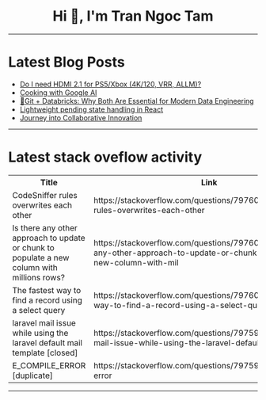 <h1 align="center">Hi 👋, I'm Tran Ngoc Tam</h1>

---

# Latest Blog Posts 
<!-- BLOG-POST-LIST:START -->
- [Do I need HDMI 2.1 for PS5/Xbox &lpar;4K/120, VRR, ALLM&rpar;?](https://dev.to/tiberius1023/do-i-need-hdmi-21-for-ps5xbox-4k120-vrr-allm-1c71)
- [Cooking with Google AI](https://dev.to/ulrikedetective/cooking-with-google-ai-3fmn)
- [🚀Git + Databricks: Why Both Are Essential for Modern Data Engineering](https://dev.to/shagun_khandelwal/git-databricks-why-both-are-essential-for-modern-data-engineering-46ph)
- [Lightweight pending state handling in React](https://dev.to/axtk/lightweight-pending-state-handling-in-react-42e4)
- [Journey into Collaborative Innovation](https://dev.to/tajudeen_abdulgafar_e0363/journey-into-collaborative-innovation-33g5)
<!-- BLOG-POST-LIST:END -->

---

# Latest stack oveflow activity
<table>
  <tr><th>Title</th><th>Link</th></tr>
  <!-- STACKOVERFLOW:START --><tr><td>CodeSniffer rules overwrites each other</td><td>https://stackoverflow.com/questions/79760184/codesniffer-rules-overwrites-each-other</td></tr><tr><td>Is there any other approach to update or chunk to populate a new column with millions rows?</td><td>https://stackoverflow.com/questions/79760094/is-there-any-other-approach-to-update-or-chunk-to-populate-a-new-column-with-mil</td></tr><tr><td>The fastest way to find a record using a select query</td><td>https://stackoverflow.com/questions/79760071/the-fastest-way-to-find-a-record-using-a-select-query</td></tr><tr><td>laravel mail issue while using the laravel default mail template [closed]</td><td>https://stackoverflow.com/questions/79759732/laravel-mail-issue-while-using-the-laravel-default-mail-template</td></tr><tr><td>E_COMPILE_ERROR [duplicate]</td><td>https://stackoverflow.com/questions/79759731/e-compile-error</td></tr><!-- STACKOVERFLOW:END -->
</table>

---


